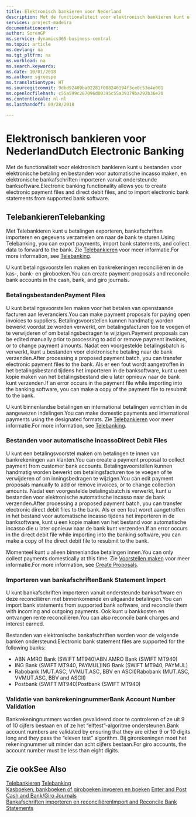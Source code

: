 ```yaml
---
title: Elektronisch bankieren voor Nederland
description: Met de functionaliteit voor elektronisch bankieren kunt u bestanden voor elektronische betaling en bestanden voor automatische incasso maken, en elektronische bankafschriften importeren vanuit ondersteunde banksoftware.
services: project-madeira
documentationcenter: 
author: SorenGP
ms.service: dynamics365-business-central
ms.topic: article
ms.devlang: na
ms.tgt_pltfrm: na
ms.workload: na
ms.search.keywords: 
ms.date: 10/01/2018
ms.author: sgroespe
ms.translationtype: HT
ms.sourcegitcommit: 9dbd92409ba02281f008246194f3ce0c53e4e001
ms.openlocfilehash: c55a599c287096d00395c55a39379ba292b36e20
ms.contentlocale: nl-nl
ms.lasthandoff: 09/28/2018

---
```

# <a name="dutch-electronic-banking"></a><span data-ttu-id="a965b-103">Elektronisch bankieren voor Nederland</span><span class="sxs-lookup"><span data-stu-id="a965b-103">Dutch Electronic Banking</span></span>
<span data-ttu-id="a965b-104">Met de functionaliteit voor elektronisch bankieren kunt u bestanden voor elektronische betaling en bestanden voor automatische incasso maken, en elektronische bankafschriften importeren vanuit ondersteunde banksoftware.</span><span class="sxs-lookup"><span data-stu-id="a965b-104">Electronic banking functionality allows you to create electronic payment files and direct debit files, and to import electronic bank statements from supported bank software.</span></span>  

## <a name="telebanking"></a><span data-ttu-id="a965b-105">Telebankieren</span><span class="sxs-lookup"><span data-stu-id="a965b-105">Telebanking</span></span>  
<span data-ttu-id="a965b-106">Met Telebankieren kunt u betalingen exporteren, bankafschriften importeren en gegevens verzamelen om naar de bank te sturen.</span><span class="sxs-lookup"><span data-stu-id="a965b-106">Using Telebanking, you can export payments, import bank statements, and collect data to forward to the bank.</span></span> <span data-ttu-id="a965b-107">Zie [Telebankieren](telebanking.md) voor meer informatie.</span><span class="sxs-lookup"><span data-stu-id="a965b-107">For more information, see [Telebanking](telebanking.md).</span></span>  

<span data-ttu-id="a965b-108">U kunt betalingsvoorstellen maken en bankrekeningen reconciliëren in de kas-, bank- en giroboeken.</span><span class="sxs-lookup"><span data-stu-id="a965b-108">You can create payment proposals and reconcile bank accounts in the cash, bank, and giro journals.</span></span>  

### <a name="payment-files"></a><span data-ttu-id="a965b-109">Betalingsbestanden</span><span class="sxs-lookup"><span data-stu-id="a965b-109">Payment Files</span></span>  
<span data-ttu-id="a965b-110">U kunt betalingsvoorstellen maken voor het betalen van openstaande facturen aan leveranciers.</span><span class="sxs-lookup"><span data-stu-id="a965b-110">You can make payment proposals for paying open invoices to suppliers.</span></span> <span data-ttu-id="a965b-111">Betalingsvoorstellen kunnen handmatig worden bewerkt voordat ze worden verwerkt, om betalingsfacturen toe te voegen of te verwijderen of om betalingsbedragen te wijzigen.</span><span class="sxs-lookup"><span data-stu-id="a965b-111">Payment proposals can be edited manually prior to processing to add or remove payment invoices, or to change payment amounts.</span></span> <span data-ttu-id="a965b-112">Nadat een voorgestelde betalingsbatch is verwerkt, kunt u bestanden voor elektronische betaling naar de bank verzenden.</span><span class="sxs-lookup"><span data-stu-id="a965b-112">After processing a proposed payment batch, you can transfer electronic payment files to the bank.</span></span> <span data-ttu-id="a965b-113">Als er een fout wordt aangetroffen in het betalingsbestand tijdens het importeren in de banksoftware, kunt u een kopie maken van het betalingsbestand die u later opnieuw naar de bank kunt verzenden.</span><span class="sxs-lookup"><span data-stu-id="a965b-113">If an error occurs in the payment file while importing into the banking software, you can make a copy of the payment file to resubmit to the bank.</span></span>  

<span data-ttu-id="a965b-114">U kunt binnenlandse betalingen en international betalingen verrichten in de aangewezen indelingen.</span><span class="sxs-lookup"><span data-stu-id="a965b-114">You can make domestic payments and international payments using the designated formats.</span></span> <span data-ttu-id="a965b-115">Zie [Telebankieren](telebanking.md) voor meer informatie.</span><span class="sxs-lookup"><span data-stu-id="a965b-115">For more information, see [Telebanking](telebanking.md).</span></span>  

### <a name="direct-debit-files"></a><span data-ttu-id="a965b-116">Bestanden voor automatische incasso</span><span class="sxs-lookup"><span data-stu-id="a965b-116">Direct Debit Files</span></span>  
<span data-ttu-id="a965b-117">U kunt een betalingsvoorstel maken om betalingen te innen van bankrekeningen van klanten.</span><span class="sxs-lookup"><span data-stu-id="a965b-117">You can create a payment proposal to collect payment from customer bank accounts.</span></span> <span data-ttu-id="a965b-118">Betalingsvoorstellen kunnen handmatig worden bewerkt om betalingsfacturen toe te voegen of te verwijderen of om inningsbedragen te wijzigen.</span><span class="sxs-lookup"><span data-stu-id="a965b-118">You can edit payment proposals manually to add or remove invoices, or to change collection amounts.</span></span> <span data-ttu-id="a965b-119">Nadat een voorgestelde betalingsbatch is verwerkt, kunt u bestanden voor elektronische automatische incasso naar de bank verzenden.</span><span class="sxs-lookup"><span data-stu-id="a965b-119">After processing a proposed payment batch, you can transfer electronic direct debit files to the bank.</span></span> <span data-ttu-id="a965b-120">Als er een fout wordt aangetroffen in het bestand voor automatische incasso tijdens het importeren in de banksoftware, kunt u een kopie maken van het bestand voor automatische incasso die u later opnieuw naar de bank kunt verzenden.</span><span class="sxs-lookup"><span data-stu-id="a965b-120">If an error occurs in the direct debit file while importing into the banking software, you can make a copy of the direct debit file to resubmit to the bank.</span></span>  

<span data-ttu-id="a965b-121">Momenteel kunt u alleen binnenlandse betalingen innen.</span><span class="sxs-lookup"><span data-stu-id="a965b-121">You can only collect payments domestically at this time.</span></span> <span data-ttu-id="a965b-122">Zie [Voorstellen maken](how-to-create-proposals.md) voor meer informatie.</span><span class="sxs-lookup"><span data-stu-id="a965b-122">For more information, see [Create Proposals](how-to-create-proposals.md).</span></span>  

### <a name="bank-statement-import"></a><span data-ttu-id="a965b-123">Importeren van bankafschriften</span><span class="sxs-lookup"><span data-stu-id="a965b-123">Bank Statement Import</span></span>  
<span data-ttu-id="a965b-124">U kunt bankafschriften importeren vanuit ondersteunde banksoftware en deze reconciliëren met binnenkomende en uitgaande betalingen.</span><span class="sxs-lookup"><span data-stu-id="a965b-124">You can import bank statements from supported bank software, and reconcile them with incoming and outgoing payments.</span></span> <span data-ttu-id="a965b-125">Ook kunt u bankkosten en ontvangen rente reconciliëren.</span><span class="sxs-lookup"><span data-stu-id="a965b-125">You can also reconcile bank charges and interest earned.</span></span>  

<span data-ttu-id="a965b-126">Bestanden van elektronische bankafschriften worden voor de volgende banken ondersteund:</span><span class="sxs-lookup"><span data-stu-id="a965b-126">Electronic bank statement files are supported for the following banks:</span></span>  

- <span data-ttu-id="a965b-127">ABN AMRO Bank \(SWIFT MT940\)</span><span class="sxs-lookup"><span data-stu-id="a965b-127">ABN AMRO Bank \(SWIFT MT940\)</span></span>  
- <span data-ttu-id="a965b-128">ING Bank \(SWIFT MT940, PAYMUL\)</span><span class="sxs-lookup"><span data-stu-id="a965b-128">ING Bank \(SWIFT MT940, PAYMUL\)</span></span>  
- <span data-ttu-id="a965b-129">Rabobank \(MUT.ASC, VVMUT.ASC, BBV en ASCII\)</span><span class="sxs-lookup"><span data-stu-id="a965b-129">Rabobank \(MUT.ASC, VVMUT.ASC, BBV and ASCII\)</span></span>  
- <span data-ttu-id="a965b-130">Postbank \(SWIFT MT940\)</span><span class="sxs-lookup"><span data-stu-id="a965b-130">Postbank \(SWIFT MT940\)</span></span>  

### <a name="bank-account-number-validation"></a><span data-ttu-id="a965b-131">Validatie van bankrekeningnummer</span><span class="sxs-lookup"><span data-stu-id="a965b-131">Bank Account Number Validation</span></span>  
<span data-ttu-id="a965b-132">Bankrekeningnummers worden gevalideerd door te controleren of ze uit 9 of 10 cijfers bestaan en of ze het “elftest”-algoritme ondersteunen.</span><span class="sxs-lookup"><span data-stu-id="a965b-132">Bank account numbers are validated by ensuring that they are either 9 or 10 digits long and they pass the “eleven test” algorithm.</span></span> <span data-ttu-id="a965b-133">Bij girorekeningen moet het rekeningnummer uit minder dan acht cijfers bestaan.</span><span class="sxs-lookup"><span data-stu-id="a965b-133">For giro accounts, the account number must be less than eight digits.</span></span>  

## <a name="see-also"></a><span data-ttu-id="a965b-134">Zie ook</span><span class="sxs-lookup"><span data-stu-id="a965b-134">See Also</span></span>  
<span data-ttu-id="a965b-135">[Telebankieren](telebanking.md) </span><span class="sxs-lookup"><span data-stu-id="a965b-135">[Telebanking](telebanking.md) </span></span>  
<span data-ttu-id="a965b-136">[Kasboeken, bankboeken of giroboeken invoeren en boeken](how-to-enter-and-post-cash-and-bank-or-giro-journals.md)   </span><span class="sxs-lookup"><span data-stu-id="a965b-136">[Enter and Post Cash and Bank/Giro Journals](how-to-enter-and-post-cash-and-bank-or-giro-journals.md)   </span></span>  
[<span data-ttu-id="a965b-137">Bankafschriften importeren en reconciliëren</span><span class="sxs-lookup"><span data-stu-id="a965b-137">Import and Reconcile Bank Statements</span></span>](how-to-import-and-reconcile-bank-statements.md)

